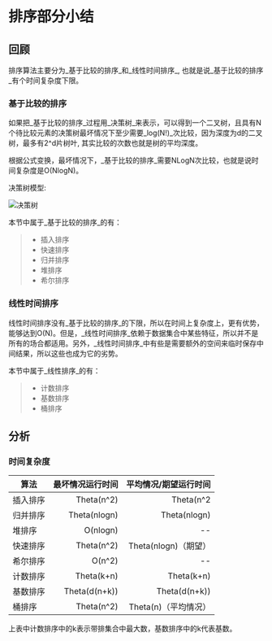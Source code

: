 # 排序部分小结

## 回顾
排序算法主要分为_基于比较的排序_和_线性时间排序_, 也就是说_基于比较的排序_有个时间复杂度下限。

### 基于比较的排序
如果把_基于比较的排序_过程用_决策树_来表示，可以得到一个二叉树，且具有N个待比较元素的决策树最坏情况下至少需要_log(N!)_次比较，因为深度为d的二叉树，最多有2^d片树叶, 其实比较的次数也就是树的平均深度。

根据公式变换，最坏情况下，_基于比较的排序_需要NLogN次比较，也就是说时间复杂度是O(NlogN)。

决策树模型:

![决策树](http://jing4seven.github.io/assets/images/decision.tree.jpg)

本节中属于_基于比较的排序_的有：

> * 插入排序
> * 快速排序
> * 归并排序
> * 堆排序
> * 希尔排序

### 线性时间排序

线性时间排序没有_基于比较的排序_的下限，所以在时间上复杂度上，更有优势，能够达到O(N)。但是，_线性时间排序_依赖于数据集合中某些特征，所以并不是所有的场合都适用。另外，_线性时间排序_中有些是需要额外的空间来临时保存中间结果，所以这些也成为它的劣势。

本节中属于_线性排序_的有：

> * 计数排序
> * 基数排序
> * 桶排序

## 分析

### 时间复杂度

| 算法       | 最坏情况运行时间  | 平均情况/期望运行时间  |
| ---------- | ----------------: | ---------------------: |
| 插入排序   | Theta(n^2)        | Theta(n^2              |
| 归并排序   | Theta(nlogn)      | Theta(nlogn)           |
| 堆排序     | O(nlogn)          | --                     |
| 快速排序   | Theta(n^2)        | Theta(nlogn)（期望）   |
| 希尔排序   | O(n^2)            | --                     |
| 计数排序   | Theta(k+n)        | Theta(k+n)             |
| 基数排序   | Theta(d(n+k))     | Theta(d(n+k))          |
| 桶排序     | Theta(n^2)        | Theta(n)（平均情况）   |

上表中计数排序中的k表示带排集合中最大数，基数排序中的k代表基数。



